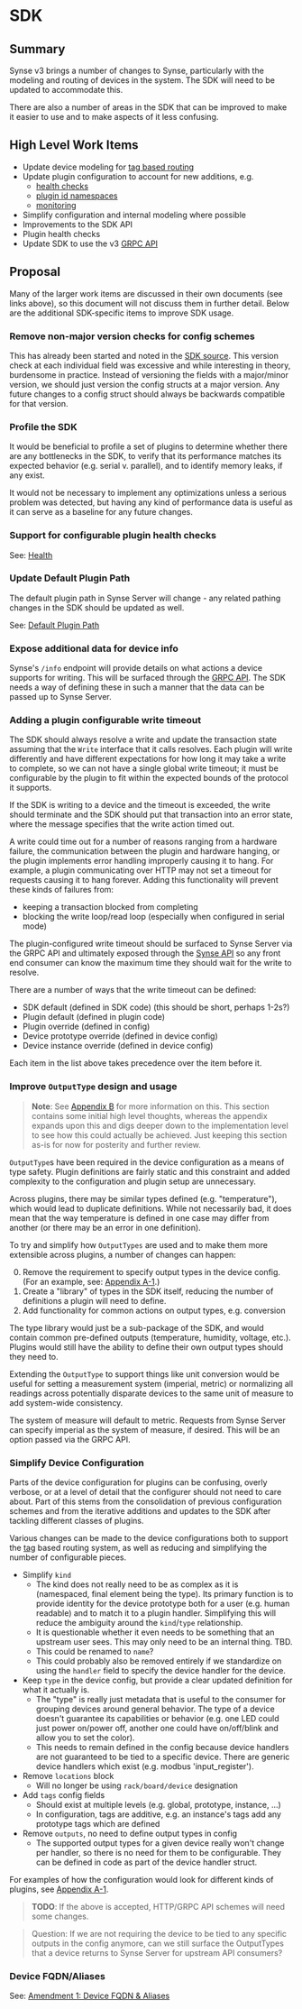 # SDK
## Summary
Synse v3 brings a number of changes to Synse, particularly with the modeling and
routing of devices in the system. The SDK will need to be updated to accommodate this.

There are also a number of areas in the SDK that can be improved to make it easier
to use and to make aspects of it less confusing.

## High Level Work Items
- Update device modeling for [tag based routing](tags.md)
- Update plugin configuration to account for new additions, e.g.
  - [health checks](health.md)
  - [plugin id namespaces](ids.md)
  - [monitoring](monitoring.md)
- Simplify configuration and internal modeling where possible
- Improvements to the SDK API
- Plugin health checks
- Update SDK to use the v3 [GRPC API](grpc.md)

## Proposal
Many of the larger work items are discussed in their own documents (see links
above), so this document will not discuss them in further detail. Below are
the additional SDK-specific items to improve SDK usage.

### Remove non-major version checks for config schemes
This has already been started and noted in the [SDK source](https://github.com/vapor-ware/synse-sdk/blob/ee3e84f602c74c6e499a36f7f58916f08eeb74b6/sdk/config.go#L88-L102).
This version check at each individual field was excessive and while interesting
in theory, burdensome in practice. Instead of versioning the fields with a major/minor
version, we should just version the config structs at a major version. Any future
changes to a config struct should always be backwards compatible for that version.

### Profile the SDK
It would be beneficial to profile a set of plugins to determine whether there
are any bottlenecks in the SDK, to verify that its performance matches its expected
behavior (e.g. serial v. parallel), and to identify memory leaks, if any exist.

It would not be necessary to implement any optimizations unless a serious problem
was detected, but having any kind of performance data is useful as it can serve as
a baseline for any future changes.

### Support for configurable plugin health checks
See: [Health](health.md#synse-plugins)

### Update Default Plugin Path
The default plugin path in Synse Server will change - any related pathing changes
in the SDK should be updated as well.

See: [Default Plugin Path](server.md#default-plugin-path)

### Expose additional data for device info
Synse's `/info` endpoint will provide details on what actions a device supports
for writing. This will be surfaced through the [GRPC API](grpc.md#v3device). The
SDK needs a way of defining these in such a manner that the data can be passed up
to Synse Server.

### Adding a plugin configurable write timeout
The SDK should always resolve a write and update the transaction state assuming that
the `Write` interface that it calls resolves. Each plugin will write differently and
have different expectations for how long it may take a write to complete, so we can not
have a single global write timeout; it must be configurable by the plugin to fit within
the expected bounds of the protocol it supports.

If the SDK is writing to a device and the timeout is exceeded, the write should terminate
and the SDK should put that transaction into an error state, where the message specifies
that the write action timed out.

A write could time out for a number of reasons ranging from a hardware failure,
the communication between the plugin and hardware hanging, or the plugin implements
error handling improperly causing it to hang. For example, a plugin communicating
over HTTP may not set a timeout for requests causing it to hang forever. Adding this
functionality will prevent these kinds of failures from:
- keeping a transaction blocked from completing
- blocking the write loop/read loop (especially when configured in serial mode)

The plugin-configured write timeout should be surfaced to Synse Server via the
GRPC API and ultimately exposed through the [Synse API](api.md#transaction) so
any front end consumer can know the maximum time they should wait for the write to
resolve.

There are a number of ways that the write timeout can be defined:
- SDK default (defined in SDK code) (this should be short, perhaps 1-2s?)
- Plugin default (defined in plugin code)
- Plugin override (defined in config)
- Device prototype override (defined in device config)
- Device instance override (defined in device config)

Each item in the list above takes precedence over the item before it.


### Improve `OutputType` design and usage
> **Note**: See [Appendix B](appendix-b.md) for more information on this. This
> section contains some initial high level thoughts, whereas the appendix expands
> upon this and digs deeper down to the implementation level to see how this could
> actually be achieved. Just keeping this section as-is for now for posterity and
> further review.

`OutputType`s have been required in the device configuration as a means of type safety.
Plugin definitions are fairly static and this constraint and added complexity to the
configuration and plugin setup are unnecessary.

Across plugins, there may be similar types defined (e.g. "temperature"), which would
lead to duplicate definitions. While not necessarily bad, it does mean that the way
temperature is defined in one case may differ from another (or there may be an error
in one definition).

To try and simplify how `OutputTypes` are used and to make them more extensible
across plugins, a number of changes can happen:

0. Remove the requirement to specify output types in the device config. (For an
   example, see: [Appendix A-1](appendix-a.md#1-sdk-device-configurations).)
0. Create a "library" of types in the SDK itself, reducing the number of definitions
   a plugin will need to define.
0. Add functionality for common actions on output types, e.g. conversion


The type library would just be a sub-package of the SDK, and would contain common
pre-defined outputs (temperature, humidity, voltage, etc.). Plugins would still have
the ability to define their own output types should they need to.

Extending the `OutputType` to support things like unit conversion would be useful
for setting a measurement system (imperial, metric) or normalizing all readings
across potentially disparate devices to the same unit of measure to add system-wide
consistency.

The system of measure will default to metric. Requests from Synse Server can specify
imperial as the system of measure, if desired. This will be an option passed via the
GRPC API.


### Simplify Device Configuration
Parts of the device configuration for plugins can be confusing, overly verbose,
or at a level of detail that the configurer should not need to care about. Part of this
stems from the consolidation of previous configuration schemes and from the
iterative additions and updates to the SDK after tackling different classes of
plugins.

Various changes can be made to the device configurations both to support the
[tag](tags.md) based routing system, as well as reducing and simplifying the
number of configurable pieces.

* Simplify `kind`
  * The kind does not really need to be as complex as it is (namespaced, final element being
    the type). Its primary function is to provide identity for the device prototype both
    for a user (e.g. human readable) and to match it to a plugin handler. Simplifying this
    will reduce the ambiguity around the `kind`/`type` relationship.
  * It is questionable whether it even needs to be something that an upstream user sees. This
    may only need to be an internal thing. TBD.
  * This could be renamed to `name`?
  * This could probably also be removed entirely if we standardize on using the `handler`
    field to specify the device handler for the device.
* Keep `type` in the device config, but provide a clear updated definition for what
  it actually is.
  * The "type" is really just metadata that is useful to the consumer for grouping devices
    around general behavior. The type of a device doesn't guarantee its capabilities or
    behavior (e.g. one LED could just power on/power off, another one could have on/off/blink
    and allow you to set the color).
  * This needs to remain defined in the config because device handlers are not guaranteed
    to be tied to a specific device. There are generic device handlers which exist (e.g.
    modbus 'input_register').
* Remove `locations` block
  * Will no longer be using `rack/board/device` designation
* Add `tags` config fields
  * Should exist at multiple levels (e.g. global, prototype, instance, ...)
  * In configuration, tags are additive, e.g. an instance's tags add any prototype tags which are defined
* Remove `outputs`, no need to define output types in config
  * The supported output types for a given device really won't change per handler,
    so there is no need for them to be configurable. They can be defined in code
    as part of the device handler struct.
    

For examples of how the configuration would look for different kinds of plugins,
see [Appendix A-1](appendix-a.md#1-sdk-device-configurations).
 
> **TODO**: If the above is accepted, HTTP/GRPC API schemes will need some changes.


> Question: If we are not requiring the device to be tied to any specific outputs
> in the config anymore, can we still surface the OutputTypes that a device returns
> to Synse Server for upstream API consumers?


### Device FQDN/Aliases
See: [Amendment 1: Device FQDN & Aliases](amendment-1.md) 